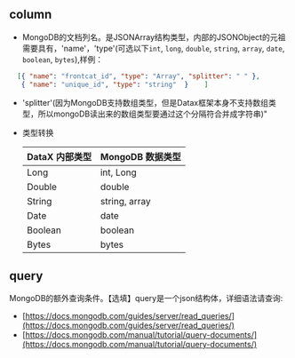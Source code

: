 ## column
 * MongoDB的文档列名。是JSONArray结构类型，内部的JSONObject的元祖需要具有，'name'，'type'(可选以下`int`, `long`, `double`, `string`, `array`, `date`, `boolean`, `bytes`),样例：
  ```json
    [{ "name": "frontcat_id", "type": "Array", "splitter": " " },
     { "name": "unique_id", "type": "string"  }    ]
  ```
 * 'splitter'(因为MongoDB支持数组类型，但是Datax框架本身不支持数组类型，所以mongoDB读出来的数组类型要通过这个分隔符合并成字符串)"
 * 类型转换
 
     | DataX 内部类型| MongoDB 数据类型    |
     | -------- | -----  |
     | Long     | int, Long |
     | Double   | double |
     | String   | string, array |
     | Date     | date  |
     | Boolean  | boolean |
     | Bytes    | bytes |
     
## query  
   MongoDB的额外查询条件。【选填】query是一个json结构体，详细语法请查询:
  
   * [https://docs.mongodb.com/guides/server/read_queries/](https://docs.mongodb.com/guides/server/read_queries/) 
   * [https://docs.mongodb.com/manual/tutorial/query-documents/](https://docs.mongodb.com/manual/tutorial/query-documents/)